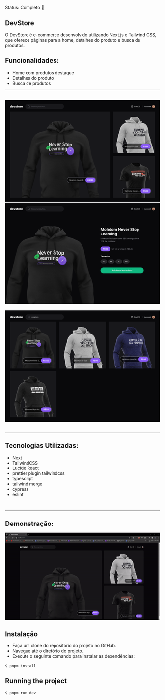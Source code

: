  Status: Completo 🚀

## DevStore
O DevStore é e-commerce desenvolvido utilizando Next.js e Tailwind CSS, que oferece páginas para a home, detalhes do produto e busca de produtos.

## Funcionalidades:
 * Home com produtos destaque
 * Detalhes do produto
 * Busca de produtos

<hr/>
<br/>

<center>
 <div><img src="./public/home.png" /> <img src="./public/add-to-cart-page.png" /></div>
<br/>
<div><img src="./public/search.png" /></div>
</center>
<br/>
<hr/>

## Tecnologias Utilizadas:

 * Next
 * TailwindCSS
 * Lucide React
 * prettier plugin tailwindcss
 * typescript
 * tailwind merge
 * cypress
 * eslint

<br/>
<hr/>

 ## Demonstração:
 
<div>
    <img src="./public/demonstracao.gif" />
</div>

## Instalação
  * Faça um clone do repositório do projeto no GitHub.
  * Navegue até o diretório do projeto.
  * Execute o seguinte comando para instalar as dependências:

```
$ pnpm install
```

## Running the project
```
$ pnpm run dev
```


